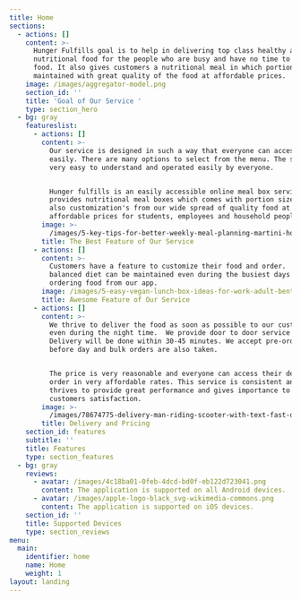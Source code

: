 ```yaml
---
title: Home
sections:
  - actions: []
    content: >-
      Hunger Fulfills goal is to help in delivering top class healthy and
      nutritional food for the people who are busy and have no time to prepare
      food. It also gives customers a nutritional meal in which portion size is
      maintained with great quality of the food at affordable prices.
    image: /images/aggregator-model.png
    section_id: ''
    title: 'Goal of Our Service '
    type: section_hero
  - bg: gray
    featureslist:
      - actions: []
        content: >-
          Our service is designed in such a way that everyone can access it
          easily. There are many options to select from the menu. The service is
          very easy to understand and operated easily by everyone.


          Hunger fulfills is an easily accessible online meal box service that
          provides nutritional meal boxes which comes with portion sizes and
          also customization's from our wide spread of quality food at very
          affordable prices for students, employees and household people.
        image: >-
          /images/5-key-tips-for-better-weekly-meal-planning-martini-house-martinihouse_com.png
        title: The Best Feature of Our Service
      - actions: []
        content: >-
          Customers have a feature to customize their food and order.  A
          balanced diet can be maintained even during the busiest days by
          ordering food from our app.
        image: /images/5-easy-vegan-lunch-box-ideas-for-work-adult-bento-.jpg
        title: Awesome Feature of Our Service
      - actions: []
        content: >-
          We thrive to deliver the food as soon as possible to our customers
          even during the night time.  We provide door to door service only.
          Delivery will be done within 30-45 minutes. We accept pre-orders on
          before day and bulk orders are also taken.


          The price is very reasonable and everyone can access their desired
          order in very affordable rates. This service is consistent and also
          thrives to provide great performance and gives importance to the
          customers satisfaction.
        image: >-
          /images/78674775-delivery-man-riding-scooter-with-text-fast-delivery-vector.jpg
        title: Delivery and Pricing
    section_id: features
    subtitle: ''
    title: Features
    type: section_features
  - bg: gray
    reviews:
      - avatar: /images/4c18ba01-0feb-4dcd-bd0f-eb122d723041.png
        content: The application is supported on all Android devices.
      - avatar: /images/apple-logo-black_svg-wikimedia-commons.png
        content: The application is supported on iOS devices.
    section_id: ''
    title: Supported Devices
    type: section_reviews
menu:
  main:
    identifier: home
    name: Home
    weight: 1
layout: landing
---
```


